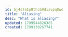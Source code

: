 ```yaml
---
id: bj4s7a1p0thcb9diavpq8wd
title: "Aliasing"
desc: "What is aliasing?"
updated: 1709544826385
created: 1709130267741
---
```


